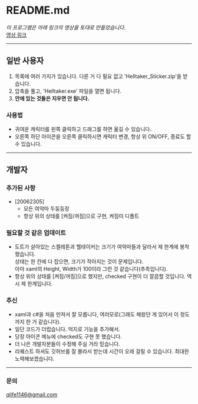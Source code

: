 # README.md
_이 프로그램은 아래 링크의 영상을 토대로 만들었습니다._   
[영상 링크](https://youtu.be/UkflQCKjDdg "개발자 라라 님의 영상")
***
## 일반 사용자
1. 목록에 여러 가지가 있습니다. 다른 거 다 필요 없고 'Helltaker_Sticker.zip'을 받습니다.
2. 압축을 풀고, 'Helltaker.exe' 파일을 열면 됩니다.
3. __안에 있는 것들은 지우면 안 됩니다.__

### 사용법
* 귀여운 캐릭터를 왼쪽 클릭하고 드래그를 하면 옮길 수 있습니다.   
* 오른쪽 하단 아이콘을 오른쪽 클릭하시면 캐릭터 변경, 항상 위 ON/OFF, 종료도 할 수 있습니다.
***
## 개발자

### 추가된 사항
* [20062305]
  + 모든 여악마 두둥등장
  + 항상 위의 상태를 [켜짐/꺼짐]으로 구현, 켜짐이 디폴트

### 필요할 것 같은 업데이트
* 도트가 살아있는 스켈레톤과 헬테이커는 크기가 여악마들과 달라서 제 한계에 봉착했습니다.   
상태는 한 칸에 다 잡으면, 크기가 작아지는 것이 문제입니다.   
아마 xaml의 Height, Width가 100이라 그런 것 같습니다(추측입니다).
* 항상 위의 상태를 [켜짐/꺼짐]으로 했지만, checked 구현이 더 깔끔할 것입니다. 역시 제 한계입니다.

### 추신
* xaml과 c#을 처음 만져서 잘 모릅니다, 여러모로(그래도 해왔던 게 있어서 이 정도까지 한 거 같습니다).
* 일단 코드가 더럽습니다. 억지로 기능을 추가해서.
* 당장 아이콘 메뉴에 checked도 구현 못 했습니다.
* 더 나은 개발자분들이 수정해 주실 거라 믿습니다.
* 리퀘스트 하셔도 깃허브를 잘 몰라서 받는데 시간이 오래 걸릴 수 있습니다. 최대한 노력해보겠습니다.
***
### 문의
qlife1146@gmail.com

